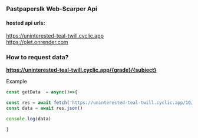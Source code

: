 ### Pastpaperslk Web-Scarper Api

#### hosted api urls:

https://uninterested-teal-twill.cyclic.app  <br/>
https://olet.onrender.com


### How to request data?

**https://uninterested-teal-twill.cyclic.app/{grade}/{subject}**


Example<br/>

```js
const getData  = async()=>{

const res = await fetch('https://uninterested-teal-twill.cyclic.app/10/sinhala-language')
const data = await res.json()

console.log(data)

}
```

